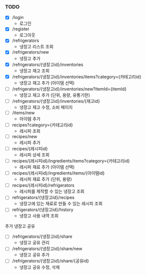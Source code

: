 

### TODO
- [x] /login
  - 로그인
- [x] /register
  - 로그아웃
- [x] /refrigerators
  - 냉장고 리스트 조회
- [x] /refrigerators/new
  - 냉장고 추가
- [x] /refrigerators/{냉장고id}/inventories
  - 냉장고 재고 조회
- [x] /refrigerators/{냉장고id}/inventories/items?category={카테고리id}
  - 냉장고 재고 추가 (아이템 선택)
- [ ] /refrigerators/{냉장고id}/inventories/new?itemId={itemId}
  - 냉장고 재고 추가 (단위, 용량, 유통기한)
- [ ] /refrigerators/{냉장고id}/inventories/{재고id}
  - 냉장고 재고 수정, 소비 페이지
- [ ] /items/new
  - 아이템 추가
- [ ] recipes?category={카테고리id}
  - 레시피 조회
- [ ] recipes/new
  - 레시피 추가
- [ ] recipes/{레시피id}
  - 레시피 상세 조회
- [ ] recipes/{레시피id}/ingredients/items?category={카테고리id}
  - 레시피 재료 추가 (아이템 선택)
- [ ] recipes/{레시피id}/ingredients/items/{아이템id}
  - 레시피 재료 추가 (단위, 용량)
- [ ] recipes/{레시피id}/refrigerators
  - 레시피를 제작할 수 있는 냉장고 조회
- [ ] refrigerators/{냉장고id}/recipes
  - 냉장고에 있는 재료로 만들 수 있는 레시피 조회
- [ ] refrigerators/{냉장고id}/history
  - 냉장고 사용 내역 조회

추가
냉장고 공유
- [ ] /refrigerators/{냉장고id}/share
  - 냉장고 공유 관리
- [ ] /refrigerators/{냉장고id}/share/new
  - 냉장고 공유 추가
- [ ] /refrigerators/{냉장고id}/share/{공유id}
  - 냉장고 공유 수정, 삭제